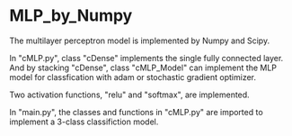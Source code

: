 # MLP_by_Numpy
The multilayer perceptron model is implemented by Numpy and Scipy.

In "cMLP.py", class "cDense" implements the single fully connected layer.
And by stacking "cDense", class "cMLP_Model" can implement the MLP model for classfication
with adam or stochastic gradient optimizer.

Two activation functions, "relu" and "softmax", are implemented. 

In "main.py", the classes and functions in "cMLP.py" are imported to implement
a 3-class classifiction model.
